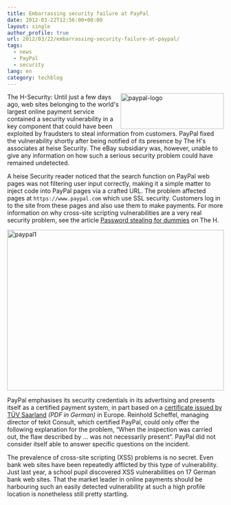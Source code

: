 ```yaml
---
title: Embarrassing security failure at PayPal
date: 2012-03-22T12:56:00+00:00
layout: single
author_profile: true
url: 2012/03/22/embarrassing-security-failure-at-paypal/
tags:
  - news
  - PayPal
  - security
lang: en
category: techblog
---
```

[<img title="paypal-logo" border="0" alt="paypal-logo" align="right" src="http://lh5.ggpht.com/-VtdK7ImWZSQ/T2saajEj30I/AAAAAAAAFRs/XJ9GJTD_G6U/paypal-logo_thumb%25255B1%25255D.jpg?imgmax=800" width="240" height="83" />](http://lh4.ggpht.com/-uvjzqLuN3sw/T2saX7jZffI/AAAAAAAAFRk/u6aq2SUsCSQ/s1600-h/paypal-logo%25255B3%25255D.jpg)The H-Security: Until just a few days ago, web sites belonging to the world's largest online payment service contained a security vulnerability in a key component that could have been exploited by fraudsters to steal information from customers. PayPal fixed the vulnerability shortly after being notified of its presence by The H's associates at heise Security. The eBay subsidiary was, however, unable to give any information on how such a serious security problem could have remained undetected. 

A heise Security reader noticed that the search function on PayPal web pages was not filtering user input correctly, making it a simple matter to inject code into PayPal pages via a crafted URL. The problem affected pages at `https://www.paypal.com` which use SSL security. Customers log in to the site from these pages and also use them to make payments. For more information on why cross-site scripting vulnerabilities are a very real security problem, see the article [Password stealing for dummies](http://www.h-online.com/security/features/Password-stealing-for-dummies-747145.html) on The H. 

[<img title="paypal1" border="0" alt="paypal1" src="http://lh5.ggpht.com/-JRbsJ0gTzmc/T2saipp3LmI/AAAAAAAAFR8/WHEn_DrRwWA/paypal1_thumb%25255B1%25255D.png?imgmax=800" width="504" height="373" />](http://lh3.ggpht.com/-5dZtiATgX2o/T2saec3GgTI/AAAAAAAAFR0/YWDnEg0kEtY/s1600-h/paypal1%25255B3%25255D.png) 

PayPal emphasises its security credentials in its advertising and presents itself as a certified payment system, in part based on a [certificate issued by TÜV Saarland](https://www.paypal-deutschland.de/external/Tuev-Zertifikat-2011.pdf) _(PDF in German)_ in Europe. Reinhold Scheffel, managing director of tekit Consult, which certified PayPal, could only offer the following explanation for the problem, “When the inspection was carried out, the flaw described by &#8230; was not necessarily present”. PayPal did not consider itself able to answer specific questions on the incident. 

The prevalence of cross-site scripting (XSS) problems is no secret. Even bank web sites have been repeatedly afflicted by this type of vulnerability. Just last year, a school pupil discovered XSS vulnerabilities on 17 German bank web sites. That the market leader in online payments should be harbouring such an easily detected vulnerability at such a high profile location is nonetheless still pretty startling.